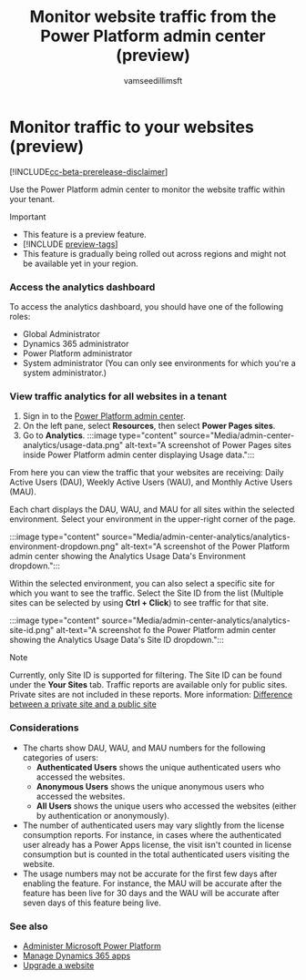 ﻿---
title: Monitor website traffic from the Power Platform admin center (preview)
description: Learn how to use the Power Platform admin center to monitor traffic to the websites in your tenant.
author: vamseedillimsft
ms.topic: conceptual
ms.custom: 
ms.date: 10/03/2023
ms.subservice: 
ms.author: vamseedilli
ms.reviewer: kkendrick
contributors:
    - vamseedillimsft
    - professorkendrick
---

# Monitor traffic to your websites (preview)

[!INCLUDE[cc-beta-prerelease-disclaimer](../includes/cc-beta-prerelease-disclaimer.md)]

Use the Power Platform admin center to monitor the website traffic within your tenant.

> [!IMPORTANT]
>
> - This feature is a preview feature.
> - [!INCLUDE [preview-tags](../includes/cc-preview-features-definition.md)]
> - This feature is gradually being rolled out across regions and might not be available yet in your region.

### Access the analytics dashboard

To access the analytics dashboard, you should have one of the following roles:

- Global Administrator
- Dynamics 365 administrator
- Power Platform administrator
- System administrator (You can only see environments for which you're a system administrator.)

### View traffic analytics for all websites in a tenant

1. Sign in to the [Power Platform admin center](https://admin.powerplatform.microsoft.com/).
1. On the left pane, select **Resources**, then select **Power Pages sites**.
1. Go to **Analytics**.
    :::image type="content" source="Media/admin-center-analytics/usage-data.png" alt-text="A screenshot of Power Pages sites inside Power Platform admin center displaying Usage data.":::

From here you can view the traffic that your websites are receiving: Daily Active Users (DAU), Weekly Active Users (WAU), and Monthly Active Users (MAU).

Each chart displays the DAU, WAU, and MAU for all sites within the selected environment. Select your environment in the upper-right corner of the page.

:::image type="content" source="Media/admin-center-analytics/analytics-environment-dropdown.png" alt-text="A screenshot of the Power Platform admin center showing the Analytics Usage Data's Environment dropdown.":::

Within the selected environment, you can also select a specific site for which you want to see the traffic. Select the Site ID from the list (Multiple sites can be selected by using **Ctrl + Click**) to see traffic for that site.

:::image type="content" source="Media/admin-center-analytics/analytics-site-id.png" alt-text="A screenshot fo the Power Platform admin center showing the Analytics Usage Data's Site ID dropdown.":::

>[!NOTE]
> Currently, only Site ID is supported for filtering. The Site ID can be found under the **Your Sites** tab.
> Traffic reports are available only for public sites. Private sites are not included in these reports. More information: [Difference between a private site and a public site](../security/site-visibility.md#difference-between-a-private-site-and-a-public-site)

### Considerations

- The charts show DAU, WAU, and MAU numbers for the following categories of users:
  - **Authenticated Users** shows the unique authenticated users who accessed the websites.
  - **Anonymous Users** shows the unique anonymous users who accessed the websites.
  - **All Users** shows the unique users who accessed the websites (either by authentication or anonymously).
- The number of authenticated users may vary slightly from the license consumption reports. For instance, in cases where the authenticated user already has a Power Apps license, the visit isn't counted in license consumption but is counted in the total authenticated users visiting the website.
- The usage numbers may not be accurate for the first few days after enabling the feature. For instance, the MAU will be accurate after the feature has been live for 30 days and the WAU will be accurate after seven days of this feature being live.

### See also

- [Administer Microsoft Power Platform](/power-platform/admin/admin-documentation)
- [Manage Dynamics 365 apps](/power-platform/admin/manage-apps)  
- [Upgrade a website](upgrade-site.md)
